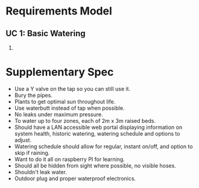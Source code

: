 # Requirements Model

## UC 1: Basic Watering
1. 

# Supplementary Spec
- Use a Y valve on the tap so you can still use it.
- Bury the pipes.
- Plants to get optimal sun throughout life.
- Use waterbutt instead of tap when possible.
- No leaks under maximum pressure.
- To water up to four zones, each of 2m x 3m raised beds.
- Should have a LAN accessible web portal displaying information on system health, historic watering, watering schedule and options to adjust.
- Watering schedule should allow for regular, instant on/off, and option to skip if raining.
- Want to do it all on raspberry PI for learning.
- Should all be hidden from sight where possible, no visible hoses.
- Shouldn't leak water.
- Outdoor plug and proper waterproof electronics.
